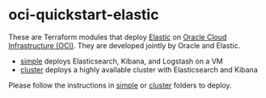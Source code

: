 # oci-quickstart-elastic

These are Terraform modules that deploy [Elastic](https://www.elastic.co/products/) on [Oracle Cloud Infrastructure (OCI)](https://cloud.oracle.com/en_US/cloud-infrastructure).  They are developed jointly by Oracle and Elastic.

* [simple](simple) deploys Elasticsearch, Kibana, and Logstash on a VM
* [cluster](cluster) deploys a highly available cluster with Elasticsearch and Kibana

Please follow the instructions in [simple](simple) or [cluster](cluster) folders to deploy.
